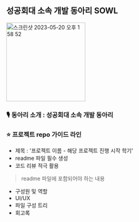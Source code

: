 ## 성공회대 소속 개발 동아리 SOWL

<img width="209" alt="스크린샷 2023-05-20 오후 1 58 52" src="https://github.com/SOWL-SKHU/.github/assets/104067367/125335ea-e16d-43ca-af37-28377c9c2fb7">

### 🎙️ 동아리 소개 : 성공회대 소속 개발 동아리 
### ⭐️ 프로젝트 repo 가이드 라인
- 제목 : '프로젝트 이름 - 해당 프로젝트 진행 시작 학기'
- readme 파일 필수 생성 
- 코드 리뷰 적극 활용
> readme 파일에 포함되어야 하는 내용 
- 구성원 및 역할
- UI/UX 
- 파일 구성 트리 
- 회고록
